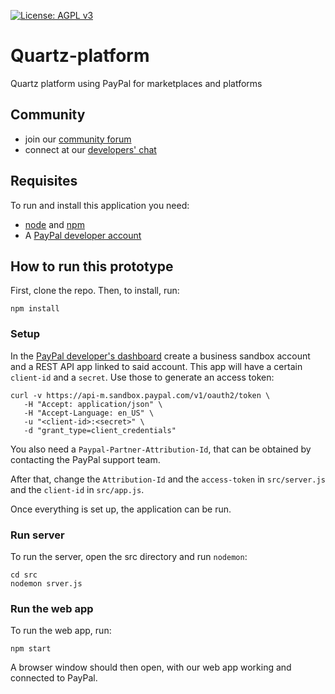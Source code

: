 [![License: AGPL v3](https://img.shields.io/github/license/DecentralizedScience/Prototype?color=blue)](http://www.gnu.org/licenses/agpl-3.0)

# Quartz-platform
Quartz platform using PayPal for marketplaces and platforms

## Community
* join our [community forum](https://discuss.decentralized.science/)
* connect at our [developers' chat](https://dec-sci.zulipchat.com/#narrow/stream/238971-development) 

## Requisites
To run and install this application you need:

* [node](https://nodejs.org) and [npm](https://www.npmjs.com/)
* A [PayPal developer account](https://developer.paypal.com/home)

## How to run this prototype
First, clone the repo. Then, to install, run:
```
npm install
```

### Setup
In the [PayPal developer's dashboard](https://developer.paypal.com/developer/applications) create a business sandbox account and a REST API app linked to said account. This app will have a certain `client-id` and a `secret`. Use those to generate an access token:
```
curl -v https://api-m.sandbox.paypal.com/v1/oauth2/token \
   -H "Accept: application/json" \
   -H "Accept-Language: en_US" \
   -u "<client-id>:<secret>" \
   -d "grant_type=client_credentials"
```

You also need a `Paypal-Partner-Attribution-Id`, that can be obtained by contacting the PayPal support team.

After that, change the `Attribution-Id` and the `access-token` in `src/server.js` and the `client-id` in `src/app.js`.

Once everything is set up, the application can be run.

### Run server
To run the server, open the src directory and run `nodemon`:
```
cd src
nodemon srver.js
```

### Run the web app
To run the web app, run:
```
npm start
```

A browser window should then open, with our web app working and connected to PayPal.
